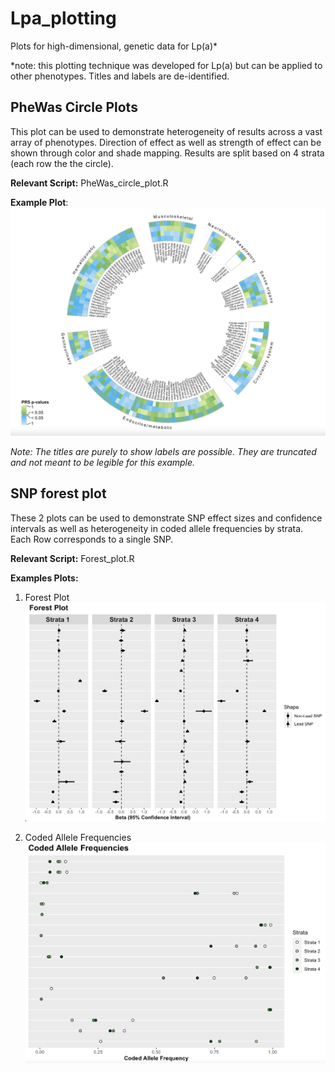 # Lpa_plotting
Plots for high-dimensional, genetic data for  Lp(a)*

*note: this plotting technique was developed for Lp(a) but can be applied to other phenotypes. Titles and labels are de-identified. 

## PheWas Circle Plots
This plot can be used to demonstrate heterogeneity of results across a vast array of phenotypes. Direction of effect as well as strength of effect can be shown through color and shade mapping. Results are split based on 4 strata (each row the the circle). 

**Relevant Script:** PheWas_circle_plot.R

**Example Plot**:
![](circle_plot_example.png)

*Note: The titles are purely to show labels are possible. They are truncated and not meant to be legible for this example.*

## SNP forest plot
These 2 plots can be used to demonstrate SNP effect sizes and confidence intervals as well as heterogeneity in coded allele frequencies by strata. Each Row corresponds to a single SNP. 

**Relevant Script:** Forest_plot.R

**Examples Plots:**

1. Forest Plot
![](forest_plot_example.png)

2. Coded Allele Frequencies 
![](caf_plot_example.png)


